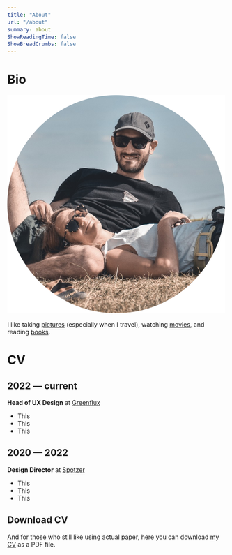 ```yaml
---
title: "About"
url: "/about"
summary: about
ShowReadingTime: false
ShowBreadCrumbs: false
---
```


# Bio

![Profile picture](../assets/profilepic.png)

I like taking [pictures](tags/photography/) (especially when I travel), watching [movies](tags/movies), and reading [books](tags/books).

# CV
## 2022 — current
**Head of UX Design** at [Greenflux](https://greenflux.com)
- This
- This
- This

## 2020 — 2022
**Design Director** at [Spotzer](https://spotzerdigital.com)
- This
- This
- This

## Download CV
And for those who still like using actual paper, here you can download [my CV]() as a PDF file.